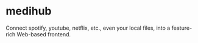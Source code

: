 # medihub
Connect spotify, youtube, netflix, etc., even your local files, into a feature-rich Web-based frontend.
